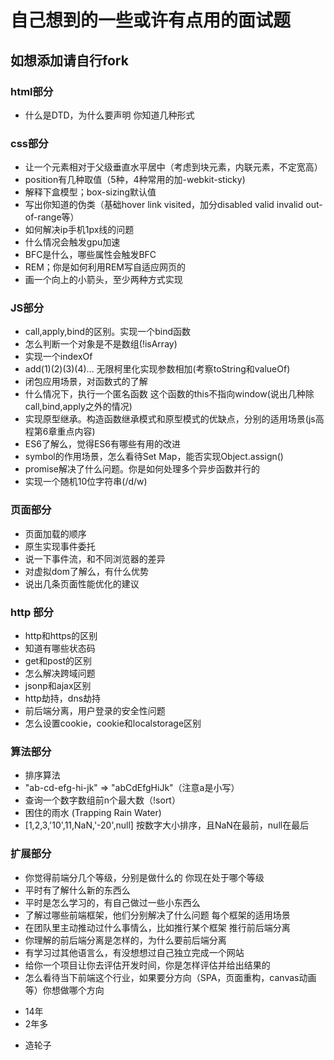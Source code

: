 # 自己想到的一些或许有点用的面试题
## 如想添加请自行fork
### html部分
+ 什么是DTD，为什么要声明 你知道几种形式

### css部分
+ 让一个元素相对于父级垂直水平居中（考虑到块元素，内联元素，不定宽高）
+ position有几种取值（5种，4种常用的加-webkit-sticky)
+ 解释下盒模型；box-sizing默认值
+ 写出你知道的伪类（基础hover link visited，加分disabled valid invalid out-of-range等）
+ 如何解决ip手机1px线的问题
+ 什么情况会触发gpu加速
+ BFC是什么，哪些属性会触发BFC
+ REM；你是如何利用REM写自适应网页的
+ 画一个向上的小箭头，至少两种方式实现

### JS部分
+ call,apply,bind的区别。实现一个bind函数
+ 怎么判断一个对象是不是数组(!isArray)
+ 实现一个indexOf
+ add(1)(2)(3)(4)... 无限柯里化实现参数相加(考察toString和valueOf)
+ 闭包应用场景，对函数式的了解
+ 什么情况下，执行一个匿名函数 这个函数的this不指向window(说出几种除call,bind,apply之外的情况)
+ 实现原型继承。构造函数继承模式和原型模式的优缺点，分别的适用场景(js高程第6章重点内容)
+ ES6了解么，觉得ES6有哪些有用的改进
+ symbol的作用场景，怎么看待Set Map，能否实现Object.assign()
+ promise解决了什么问题。你是如何处理多个异步函数并行的
+ 实现一个随机10位字符串(\/d/w\)

### 页面部分
+ 页面加载的顺序
+ 原生实现事件委托
+ 说一下事件流，和不同浏览器的差异
+ 对虚拟dom了解么，有什么优势
+ 说出几条页面性能优化的建议

### http 部分
- http和https的区别
- 知道有哪些状态码
- get和post的区别
- 怎么解决跨域问题
- jsonp和ajax区别
- http劫持，dns劫持
- 前后端分离，用户登录的安全性问题
- 怎么设置cookie，cookie和localstorage区别

### 算法部分
- 排序算法
- "ab-cd-efg-hi-jk" => "abCdEfgHiJk"（注意a是小写）
- 查询一个数字数组前n个最大数（!sort）
- 困住的雨水 (Trapping Rain Water)
- [1,2,3,'10',11,NaN,'-20',null] 按数字大小排序，且NaN在最前，null在最后

### 扩展部分
- 你觉得前端分几个等级，分别是做什么的  你现在处于哪个等级
- 平时有了解什么新的东西么
- 平时是怎么学习的，有自己做过一些小东西么
- 了解过哪些前端框架，他们分别解决了什么问题 每个框架的适用场景
- 在团队里主动推动过什么事情么，比如推行某个框架 推行前后端分离
- 你理解的前后端分离是怎样的，为什么要前后端分离
- 有学习过其他语言么，有没想想过自己独立完成一个网站
- 给你一个项目让你去评估开发时间，你是怎样评估并给出结果的
- 怎么看待当下前端这个行业，如果要分方向（SPA，页面重构，canvas动画等）你想做哪个方向

+ 14年
+ 2年多
- 造轮子
